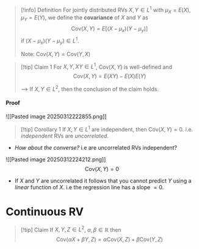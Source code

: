 > [!info] Definition
> For jointly distributed RVs $X,Y \in L^1$ with $\mu_X = E(X), \mu_Y = E(Y)$, we define the **covariance** of $X$ and $Y$ as 
> $$\text{Cov}(X,Y) = E[(X-\mu_x)(Y-\mu_y)]$$
> if $(X-\mu_x)(Y-\mu_y)\in L^1$.
> 
> Note: $\text{Cov}(X,Y) = \text{Cov}(Y,X)$

 > [!tip] Claim 1
 > For $X,Y,XY \in L^1$, $\text{Cov}(X,Y)$ is well-defined and
 > $$\text{Cov}(X,Y) = E(XY) - E(X)E(Y)$$
 > 
 > --> If $X,Y \in L^2$, then the conclusion of the claim holds.
#### Proof
![[Pasted image 20250312222855.png]]

>[!tip] Corollary 1
>If $X,Y \in L^1$ are independent, then $\text{Cov}(X,Y) = 0$.
>i.e. *independent* RVs are *uncorrelated.* 

- *How about the converse?* i.e are uncorrelated RVs independent?

![[Pasted image 20250312224212.png]]
$$\text{Cov}(X,Y) = 0$$
- If $X$ and $Y$ are uncorrelated it follows that you cannot predict $Y$ using a *linear* function of $X$. i.e the regression line has a slope $=0$. 

 
# Continuous RV

>[!tip] Claim
>If $X,Y,Z \in L^2$, $\alpha,\beta\in \mathbb{R}$ then
>$$\text{Cov}(\alpha X+\beta Y,Z) = \alpha \text{Cov}(X,Z) + \beta \text{Cov}(Y,Z)$$